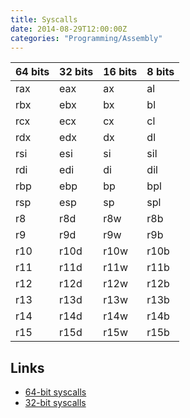 ```yaml
---
title: Syscalls
date: 2014-08-29T12:00:00Z
categories: "Programming/Assembly"
---
```

| 64 bits | 32 bits | 16 bits | 8 bits |
| ------- | ------- | ------- | ------ |
| rax     | eax     | ax      | al     |
| rbx     | ebx     | bx      | bl     |
| rcx     | ecx     | cx      | cl     |
| rdx     | edx     | dx      | dl     |
| rsi     | esi     | si      | sil    |
| rdi     | edi     | di      | dil    |
| rbp     | ebp     | bp      | bpl    |
| rsp     | esp     | sp      | spl    |
| r8      | r8d     | r8w     | r8b    |
| r9      | r9d     | r9w     | r9b    |
| r10     | r10d    | r10w    | r10b   |
| r11     | r11d    | r11w    | r11b   |
| r12     | r12d    | r12w    | r12b   |
| r13     | r13d    | r13w    | r13b   |
| r14     | r14d    | r14w    | r14b   |
| r15     | r15d    | r15w    | r15b   |


## Links
- [64-bit syscalls](http://blog.rchapman.org/post/36801038863/linux-system-call-table-for-x86-64)
- [32-bit syscalls](http://docs.cs.up.ac.za/programming/asm/derick_tut/syscalls.html)

